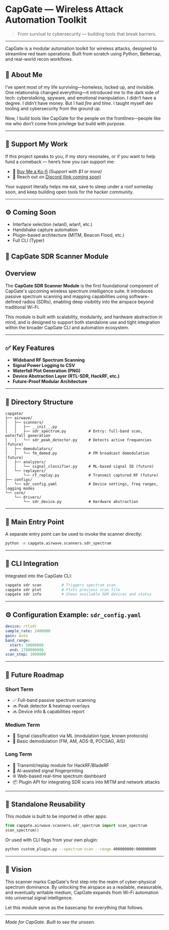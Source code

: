 # CapGate — Wireless Attack Automation Toolkit

> From survival to cybersecurity — building tools that break barriers.

---

CapGate is a modular automation toolkit for wireless attacks, designed to streamline red team operations. Built from scratch using Python, Bettercap, and real-world recon workflows.

## 👤 About Me

I’ve spent most of my life surviving—homeless, locked up, and invisible. One relationship changed everything—it introduced me to the dark side of tech: cyberstalking, spyware, and emotional manipulation. I didn’t have a degree. I didn’t have money. But I had *fire* and *time*. I taught myself dev tooling and cybersecurity from the ground up.

Now, I build tools like CapGate for the people on the frontlines—people like me who don’t come from privilege but build with purpose.

---

## 💸 Support My Work

If this project speaks to you, if my story resonates, or if you want to help fund a comeback — here’s how you can support me:

- 🧋 [Buy Me a Ko-fi](https://ko-fi.com/YOURNAME) *(Support with $1 or more)*
- 💬 Reach out on [Discord (link coming soon)]()

Your support literally helps me eat, save to sleep under a roof someday soon, and keep building open tools for the hacker community.

---

## ⚙️ Coming Soon

- Interface selection (wlan0, wlan1, etc.)
- Handshake capture automation
- Plugin-based architecture (MITM, Beacon Flood, etc.)
- Full CLI (Typer)

## 📡 CapGate SDR Scanner Module

## Overview

The **CapGate SDR Scanner Module** is the first foundational component of CapGate's upcoming wireless spectrum intelligence suite. It introduces passive spectrum scanning and mapping capabilities using software-defined radios (SDRs), enabling deep visibility into the airspace beyond traditional Wi-Fi.

This module is built with scalability, modularity, and hardware abstraction in mind, and is designed to support both standalone use and tight integration within the broader CapGate CLI and automation ecosystem.

---

## ✅ Key Features

- **Wideband RF Spectrum Scanning**
- **Signal Power Logging to CSV**
- **Waterfall Plot Generation (PNG)**
- **Device Abstraction Layer (RTL-SDR, HackRF, etc.)**
- **Future-Proof Modular Architecture**

---

## 📂 Directory Structure

```plaintext
capgate/
├── airwave/
│   ├── scanners/
│   │   ├── __init__.py
│   │   ├── sdr_spectrum.py          # Entry: full-band scan, waterfall generation
│   │   └── sdr_peak_detector.py     # Detects active frequencies (future)
│   ├── demodulators/
│   │   └── fm_demod.py              # FM broadcast demodulation (future)
│   ├── analyzers/
│   │   └── signal_classifier.py     # ML-based signal ID (future)
│   └── replayers/
│       └── rf_replay.py             # Transmit captured RF (future)
├── configs/
│   └── sdr_config.yaml              # Device settings, freq ranges, logging modes
└── core/
    └── drivers/
        └── sdr_device.py            # Hardware abstraction
```

---

## 🚀 Main Entry Point

A separate entry point can be used to invoke the scanner directly:

```bash
python -m capgate.airwave.scanners.sdr_spectrum
```

---

## 🔗 CLI Integration

Integrated into the CapGate CLI:

```bash
capgate sdr scan         # Triggers spectrum scan
capgate sdr plot         # Plots previous scan file
capgate sdr info         # Shows available SDR devices and status
```

---

## ⚙️ Configuration Example: `sdr_config.yaml`

```yaml
device: rtlsdr
sample_rate: 2400000
gain: auto
band_range:
  start: 50000000
  end: 1700000000
scan_step: 1000000
```

---

## 🔮 Future Roadmap

### Short Term

- ✅ Full-band passive spectrum scanning
- 🔜 Peak detector & heatmap overlays
- 🔜 Device info & capabilities report

### Medium Term

- 🔄 Signal classification via ML (modulation type, known protocols)
- 📡 Basic demodulation (FM, AM, ADS-B, POCSAG, AIS)

### Long Term

- 🚀 Transmit/replay module for HackRF/BladeRF
- 🧠 AI-assisted signal fingerprinting
- 🌐 Web-based real-time spectrum dashboard
- 📦 Plugin API for integrating SDR scans into MITM and network attacks

---

## 📌 Standalone Reusability

This module is built to be imported in other apps:

```python
from capgate.airwave.scanners.sdr_spectrum import scan_spectrum
scan_spectrum()
```

Or used with CLI flags from your own plugin:

```bash
python custom_plugin.py --spectrum-scan --range 400000000:900000000
```

---

## 🧭 Vision

This scanner marks CapGate's first step into the realm of cyber-physical spectrum dominance. By unlocking the airspace as a readable, measurable, and eventually writable medium, CapGate expands from Wi-Fi automation into universal signal intelligence.

Let this module serve as the basecamp for everything that follows.

---

*Made for CapGate. Built to see the unseen.*
